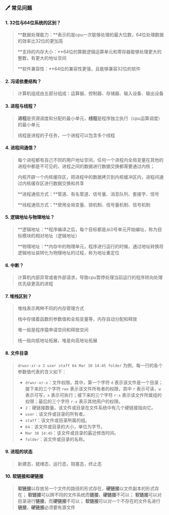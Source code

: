 ### :pen: 常见问题

#### 1. 32位与64位系统的区别？

> **数据处理能力：**表示的是cpu一次能够处理的最大位数，64位处理数据的效率比32位的更加高
>
> **支持的内存大小：**64位的算数逻辑运算单元和寄存器能够处理更大的整数，有更大的地址空间
>
> **软件兼容性：**64位的兼容性更强，且能够兼容32位的软件

#### 2. 冯诺依曼结构？

> 计算机组成由五部分组成：运算器、控制器、存储器、输入设备、输出设备

#### 3. 进程与线程？

> **进程**是资源调度和分配的最小单元，**线程**是程序独立执行（cpu运算调度）的最小单元
>
> 线程是进程的子任务，一个进程可以包含多个线程

#### 4. 进程间通信？

> 每个进程都有自己不同的用户地址空间，任何一个进程内全局变量在其他的进程中都是不可见的，进程之间的数据进行数据交换都需要通过内核；
>
> 内核开辟一个内核缓存区，把进程中的数据拷贝到内核缓冲区内，进程间通过内核缓存区进行数据交换和共享
>
> **进程通信方式：**管道、有名管道、信号量、消息队列、套接字、信号
>
> **线程通信方式：**使用全局变量、锁机制、信号量机制、信号机制

#### 5. 逻辑地址与物理地址？

> **逻辑地址：**程序编译之后，每个目标都是从0号单元开始编址，称为目标模块的相对地址（逻辑地址）
>
> **物理地址：**内存中的物理单元，程序进行运行的时候，通过地址转换将逻辑地址装转化为物理地址的过程，称为地址重定位

#### 6. 中断？

> 计算机内部异常或者外部请求，导致cpu暂停处理当前运行的程序转向处理优先级更高的进程

#### 7. 堆栈区别？

> 堆栈表示两种不同的内存管理方式
>
> 栈中存储着函数的参数值和全局变量等，内存自动分配和释放
>
> 堆一般是程序猿申请空间和释放空间
>
> 栈一般向低地址拓展，堆是向高地址拓展

#### 8. 文件目录

>  `drwxr-xr-x 2 user staff 64 Mar 30 14:45 folder` 为例，每一行的各个参数值代表的含义如下：
>
> - `drwxr-xr-x`：文件权限。其中，第一个字符 `d` 表示该文件是一个目录；接下来的三个字符 `rwx` 表示该文件所有者的权限，其中 `r` 表示可读，`w` 表示可写，`x` 表示可执行；接下来的三个字符 `r-x` 表示该文件所属组的权限；最后的三个字符 `r-x` 表示其他用户的权限。
> - `2`：硬链接数量。该文件或目录在文件系统中有几个硬链接指向它。
> - `user`：该文件或目录的所有者。
> - `staff`：该文件或目录所属的组。
> - `64`：该文件或目录的大小，单位为字节。
> - `Mar 30 14:45`：该文件或目录的最近修改时间。
> - `folder`：该文件或目录的名称。

#### 9. 进程的状态

> 新建态，就绪态，运行态，阻塞态，终止态

#### 10. 软链接和硬链接

> **软链接**以存放另一个文件的路径的形式存在，**硬链接**以文件副本的形式存在； **软链接**可以跨不同的文件系统而**链接**，**硬链接**不可以； **软链接**可以对目录进行**链接**，而**硬链接**不可以； **软链接**可以对一个不存在的文件名进行**链接**，**硬链接**必须要有源文件

